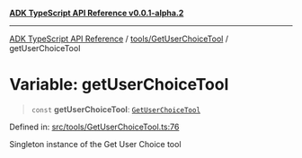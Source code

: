 [**ADK TypeScript API Reference v0.0.1-alpha.2**](../../../README.md)

***

[ADK TypeScript API Reference](../../../modules.md) / [tools/GetUserChoiceTool](../README.md) / getUserChoiceTool

# Variable: getUserChoiceTool

> `const` **getUserChoiceTool**: [`GetUserChoiceTool`](../classes/GetUserChoiceTool.md)

Defined in: [src/tools/GetUserChoiceTool.ts:76](https://github.com/njraladdin/adk-typescript/blob/main/src/tools/GetUserChoiceTool.ts#L76)

Singleton instance of the Get User Choice tool
